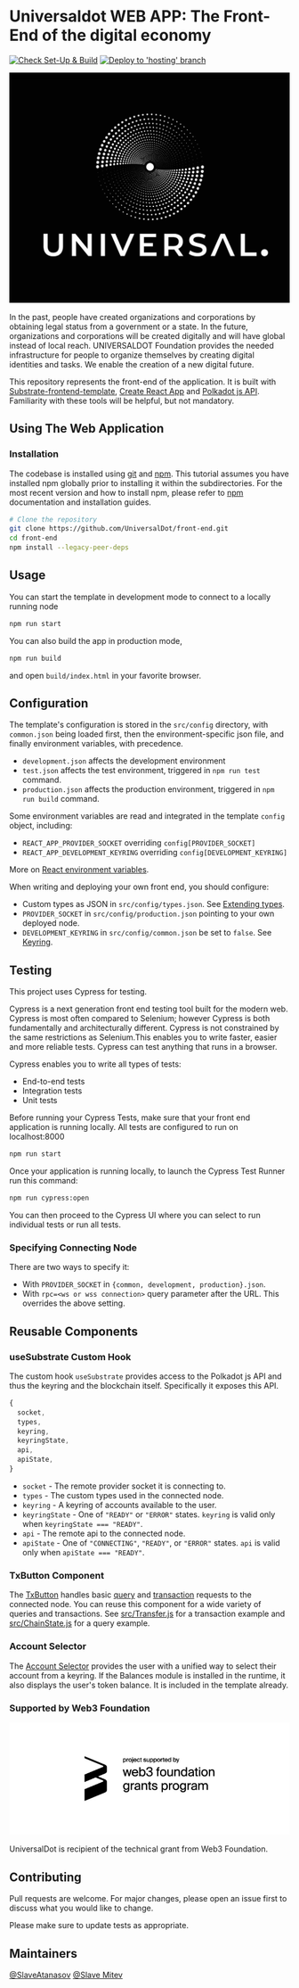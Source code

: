 # Universaldot WEB APP: The Front-End of the digital economy

[![Check Set-Up & Build](https://github.com/UniversalDot/front-end/actions/workflows/check.yml/badge.svg)](https://github.com/UniversalDot/front-end/actions/workflows/check.yml)
[![Deploy to 'hosting' branch](https://github.com/UniversalDot/front-end/actions/workflows/deploy.yml/badge.svg)](https://github.com/UniversalDot/front-end/actions/workflows/deploy.yml)

![Logo](https://github.com/UniversalDot/documents/blob/master/logo/universaldot-logo/rsz_jpg-02.jpg)

In the past, people have created organizations and corporations by obtaining legal status from a government or a state. In the future, organizations and corporations will be created digitally and will have global instead of local reach. UNIVERSALDOT Foundation provides the needed infrastructure for people to organize themselves by creating digital identities and tasks. We enable the creation of a new digital future.

This repository represents the front-end of the application. It is built with [Substrate-frontend-template](https://github.com/substrate-developer-hub/substrate-front-end-template), [Create React App](https://github.com/facebook/create-react-app)
and [Polkadot js API](https://polkadot.js.org/api/). Familiarity with these tools
will be helpful, but not mandatory.

## Using The Web Application

### Installation

The codebase is installed using [git](https://git-scm.com/) and [npm](https://github.com/npm/cli). This tutorial 
assumes you have installed npm globally prior to installing it within the subdirectories. For the most recent 
version and how to install npm, please refer to [npm](https://github.com/npm/cli) documentation and installation 
guides. 

```bash
# Clone the repository
git clone https://github.com/UniversalDot/front-end.git
cd front-end
npm install --legacy-peer-deps
```

## Usage

You can start the template in development mode to connect to a locally running node

```bash
npm run start
```

You can also build the app in production mode,

```bash
npm run build
```
and open `build/index.html` in your favorite browser.

## Configuration

The template's configuration is stored in the `src/config` directory, with
`common.json` being loaded first, then the environment-specific json file,
and finally environment variables, with precedence.

* `development.json` affects the development environment
* `test.json` affects the test environment, triggered in `npm run test` command.
* `production.json` affects the production environment, triggered in
`npm run build` command.

Some environment variables are read and integrated in the template `config` object,
including:

* `REACT_APP_PROVIDER_SOCKET` overriding `config[PROVIDER_SOCKET]`
* `REACT_APP_DEVELOPMENT_KEYRING` overriding `config[DEVELOPMENT_KEYRING]`

More on [React environment variables](https://create-react-app.dev/docs/adding-custom-environment-variables).

When writing and deploying your own front end, you should configure:

* Custom types as JSON in `src/config/types.json`. See
  [Extending types](https://polkadot.js.org/api/start/types.extend.html).
* `PROVIDER_SOCKET` in `src/config/production.json` pointing to your own
  deployed node.
* `DEVELOPMENT_KEYRING` in `src/config/common.json` be set to `false`.
  See [Keyring](https://polkadot.js.org/api/start/keyring.html).


## Testing

This project uses Cypress for testing. 

Cypress is a next generation front end testing tool built for the modern web. Cypress is most often compared to Selenium; however Cypress is both fundamentally and architecturally different. Cypress is not constrained by the same restrictions as Selenium.This enables you to write faster, easier and more reliable tests. Cypress can test anything that runs in a browser.

Cypress enables you to write all types of tests:

* End-to-end tests
* Integration tests
* Unit tests

Before running your Cypress Tests, make sure that your front end application is running locally. All tests are configured to run on localhost:8000

```bash
npm run start
```

Once your application is running locally, to launch the Cypress Test Runner run this command:

```bash
npm run cypress:open
```
You can then proceed to the Cypress UI where you can select to run individual tests or run all tests.


### Specifying Connecting Node

There are two ways to specify it:

* With `PROVIDER_SOCKET` in `{common, development, production}.json`.
* With `rpc=<ws or wss connection>` query parameter after the URL. This overrides the above setting.

## Reusable Components

### useSubstrate Custom Hook

The custom hook `useSubstrate` provides access to the Polkadot js API and thus the
keyring and the blockchain itself. Specifically it exposes this API.

```js
{
  socket,
  types,
  keyring,
  keyringState,
  api,
  apiState,
}
```

- `socket` - The remote provider socket it is connecting to.
- `types` - The custom types used in the connected node.
- `keyring` - A keyring of accounts available to the user.
- `keyringState` - One of `"READY"` or `"ERROR"` states. `keyring` is valid
only when `keyringState === "READY"`.
- `api` - The remote api to the connected node.
- `apiState` - One of `"CONNECTING"`, `"READY"`, or `"ERROR"` states. `api` is valid
only when `apiState === "READY"`.


### TxButton Component

The [TxButton](./src/substrate-lib/components/TxButton.js) handles basic
[query](https://polkadot.js.org/api/start/api.query.html) and
[transaction](https://polkadot.js.org/api/start/api.tx.html) requests to the
connected node. You can reuse this component for a wide variety of queries and
transactions. See [src/Transfer.js](./src/Transfer.js) for a transaction example
and [src/ChainState.js](./src/ChainState.js) for a query example.

### Account Selector

The [Account Selector](./src/AccountSelector.js) provides the user with a unified way to
select their account from a keyring. If the Balances module is installed in the runtime,
it also displays the user's token balance. It is included in the template already.


### Supported by Web3 Foundation 
![Logo](https://github.com/UniversalDot/documents/blob/9d0a4c0c984bee503e13278f72049da7eae16c14/logo/web3grant/web3%20foundation_grants_badge_black.jpg)

UniversalDot is recipient of the technical grant from Web3 Foundation. 


## Contributing
Pull requests are welcome. For major changes, please open an issue first to discuss what you would like to change.

Please make sure to update tests as appropriate.

## Maintainers

[@SlaveAtanasov](https://github.com/slaveatanasov)
[@Slave Mitev](https://github.com/smitev)
